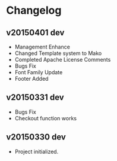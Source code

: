 # Changelog

v20150401 dev
-------------
 - Management Enhance
 - Changed Template system to Mako
 - Completed Apache License Comments
 - Bugs Fix
 - Font Family Update
 - Footer Added


v20150331 dev
-------------
 - Bugs Fix
 - Checkout function works


v20150330 dev
------------
 - Project initialized.
